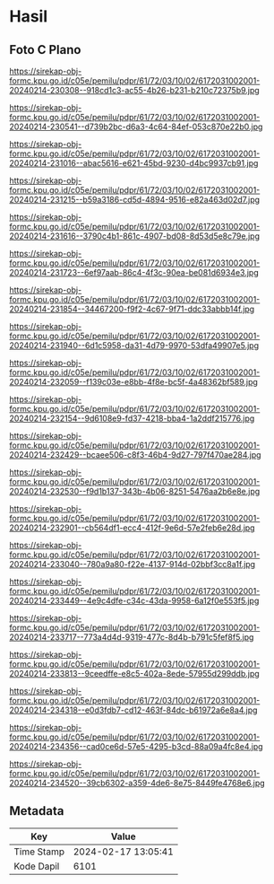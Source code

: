 # Hasil

## Foto C Plano

https://sirekap-obj-formc.kpu.go.id/c05e/pemilu/pdpr/61/72/03/10/02/6172031002001-20240214-230308--918cd1c3-ac55-4b26-b231-b210c72375b9.jpg

https://sirekap-obj-formc.kpu.go.id/c05e/pemilu/pdpr/61/72/03/10/02/6172031002001-20240214-230541--d739b2bc-d6a3-4c64-84ef-053c870e22b0.jpg

https://sirekap-obj-formc.kpu.go.id/c05e/pemilu/pdpr/61/72/03/10/02/6172031002001-20240214-231016--abac5616-e621-45bd-9230-d4bc9937cb91.jpg

https://sirekap-obj-formc.kpu.go.id/c05e/pemilu/pdpr/61/72/03/10/02/6172031002001-20240214-231215--b59a3186-cd5d-4894-9516-e82a463d02d7.jpg

https://sirekap-obj-formc.kpu.go.id/c05e/pemilu/pdpr/61/72/03/10/02/6172031002001-20240214-231616--3790c4b1-861c-4907-bd08-8d53d5e8c79e.jpg

https://sirekap-obj-formc.kpu.go.id/c05e/pemilu/pdpr/61/72/03/10/02/6172031002001-20240214-231723--6ef97aab-86c4-4f3c-90ea-be081d6934e3.jpg

https://sirekap-obj-formc.kpu.go.id/c05e/pemilu/pdpr/61/72/03/10/02/6172031002001-20240214-231854--34467200-f9f2-4c67-9f71-ddc33abbb14f.jpg

https://sirekap-obj-formc.kpu.go.id/c05e/pemilu/pdpr/61/72/03/10/02/6172031002001-20240214-231940--6d1c5958-da31-4d79-9970-53dfa49907e5.jpg

https://sirekap-obj-formc.kpu.go.id/c05e/pemilu/pdpr/61/72/03/10/02/6172031002001-20240214-232059--f139c03e-e8bb-4f8e-bc5f-4a48362bf589.jpg

https://sirekap-obj-formc.kpu.go.id/c05e/pemilu/pdpr/61/72/03/10/02/6172031002001-20240214-232154--9d6108e9-fd37-4218-bba4-1a2ddf215776.jpg

https://sirekap-obj-formc.kpu.go.id/c05e/pemilu/pdpr/61/72/03/10/02/6172031002001-20240214-232429--bcaee506-c8f3-46b4-9d27-797f470ae284.jpg

https://sirekap-obj-formc.kpu.go.id/c05e/pemilu/pdpr/61/72/03/10/02/6172031002001-20240214-232530--f9d1b137-343b-4b06-8251-5476aa2b6e8e.jpg

https://sirekap-obj-formc.kpu.go.id/c05e/pemilu/pdpr/61/72/03/10/02/6172031002001-20240214-232901--cb564df1-ecc4-412f-9e6d-57e2feb6e28d.jpg

https://sirekap-obj-formc.kpu.go.id/c05e/pemilu/pdpr/61/72/03/10/02/6172031002001-20240214-233040--780a9a80-f22e-4137-914d-02bbf3cc8a1f.jpg

https://sirekap-obj-formc.kpu.go.id/c05e/pemilu/pdpr/61/72/03/10/02/6172031002001-20240214-233449--4e9c4dfe-c34c-43da-9958-6a12f0e553f5.jpg

https://sirekap-obj-formc.kpu.go.id/c05e/pemilu/pdpr/61/72/03/10/02/6172031002001-20240214-233717--773a4d4d-9319-477c-8d4b-b791c5fef8f5.jpg

https://sirekap-obj-formc.kpu.go.id/c05e/pemilu/pdpr/61/72/03/10/02/6172031002001-20240214-233813--9ceedffe-e8c5-402a-8ede-57955d299ddb.jpg

https://sirekap-obj-formc.kpu.go.id/c05e/pemilu/pdpr/61/72/03/10/02/6172031002001-20240214-234318--e0d3fdb7-cd12-463f-84dc-b61972a6e8a4.jpg

https://sirekap-obj-formc.kpu.go.id/c05e/pemilu/pdpr/61/72/03/10/02/6172031002001-20240214-234356--cad0ce6d-57e5-4295-b3cd-88a09a4fc8e4.jpg

https://sirekap-obj-formc.kpu.go.id/c05e/pemilu/pdpr/61/72/03/10/02/6172031002001-20240214-234520--39cb6302-a359-4de6-8e75-8449fe4768e6.jpg


## Metadata

| Key        | Value               |
| ---------- | ------------------- |
| Time Stamp | 2024-02-17 13:05:41 |
| Kode Dapil | 6101                |



